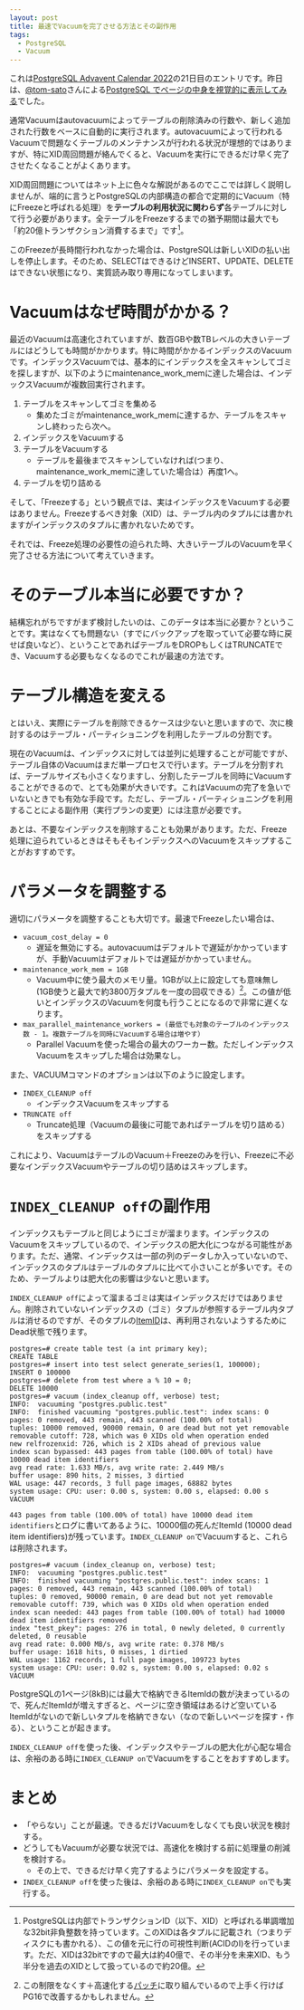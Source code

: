 ```yaml
---
layout: post
title: 最速でVacuumを完了させる方法とその副作用
tags:
  - PostgreSQL
  - Vacuum
---
```


これは[PostgreSQL Advavent Calendar 2022](https://qiita.com/advent-calendar/2022/postgresql)の21日目のエントリです。昨日は、[@tom-sato](https://qiita.com/tom-sato)さんによる[PostgreSQL でページの中身を視覚的に表示してみる](https://qiita.com/tom-sato/items/e91c7cd816bf3464a417)でした。

通常Vacuumはautovacuumによってテーブルの削除済みの行数や、新しく追加された行数をベースに自動的に実行されます。autovacuumによって行われるVacuumで問題なくテーブルのメンテナンスが行われる状況が理想的ではありますが、特にXID周回問題が絡んでくると、Vacuumを実行にできるだけ早く完了させたくなることがよくあります。

XID周回問題についてはネット上に色々な解説があるのでここでは詳しく説明しませんが、端的に言うとPostgreSQLの内部構造の都合で定期的にVacuum（特にFreezeと呼ばれる処理）を**テーブルの利用状況に関わらず**各テーブルに対して行う必要があります。全テーブルをFreezeするまでの猶予期間は最大でも「約20億トランザクション消費するまで」です[^xid]。

このFreezeが長時間行われなかった場合は、PostgreSQLは新しいXIDの払い出しを停止します。そのため、SELECTはできるけどINSERT、UPDATE、DELETEはできない状態になり、実質読み取り専用になってしまいます。

[^xid]: PostgreSQLは内部でトランザクションID（以下、XID）と呼ばれる単調増加な32bit非負整数を持っています。このXIDは各タプルに記載され（つまりディスクにも書かれる）、この値を元に行の可視性判断(ACIDのI)を行っています。ただ、XIDは32bitですので最大は約40億で、その半分を未来XID、もう半分を過去のXIDとして扱っているので約20億。

# Vacuumはなぜ時間がかかる？

最近のVacuumは高速化されていますが、数百GBや数TBレベルの大きいテーブルにはどうしても時間がかかります。特に時間がかかるインデックスのVacuumです。インデックスVacuumでは、基本的にインデックスを全スキャンしてゴミを探しますが、以下のようにmaintenance_work_memに達した場合は、インデックスVacuumが複数回実行されます。

1. テーブルをスキャンしてゴミを集める
    * 集めたゴミがmaintenance_work_memに達するか、テーブルをスキャンし終わったら次へ。
2. インデックスをVacuumする
3. テーブルをVacuumする
    * テーブルを最後までスキャンしていなければ(つまり、maintenance_work_memに達していた場合は）再度1へ。
4. テーブルを切り詰める

そして、「Freezeする」という観点では、実はインデックスをVacuumする必要はありません。Freezeするべき対象（XID）は、テーブル内のタプルには書かれますがインデックスのタプルに書かれないためです。

それでは、Freeze処理の必要性の迫られた時、大きいテーブルのVacuumを早く完了させる方法について考えていきます。

# そのテーブル本当に必要ですか？

結構忘れがちですがまず検討したいのは、このデータは本当に必要か？ということです。実はなくても問題ない（すでにバックアップを取っていて必要な時に戻せば良いなど）、ということであればテーブルをDROPもしくはTRUNCATEでき、Vacuumする必要もなくなるのでこれが最速の方法です。

# テーブル構造を変える

とはいえ、実際にテーブルを削除できるケースは少ないと思いますので、次に検討するのはテーブル・パーティショニングを利用したテーブルの分割です。

現在のVacuumは、インデックスに対しては並列に処理することが可能ですが、テーブル自体のVacuumはまだ単一プロセスで行います。テーブルを分割すれば、テーブルサイズも小さくなりますし、分割したテーブルを同時にVacuumすることができるので、とても効果が大きいです。これはVacuumの完了を急いでいないときでも有効な手段です。ただし、テーブル・パーティショニングを利用することによる副作用（実行プランの変更）には注意が必要です。

あとは、不要なインデックスを削除することも効果があります。ただ、Freeze処理に迫られているときはそもそもインデックスへのVacuumをスキップすることがおすすめです。

# パラメータを調整する

適切にパラメータを調整することも大切です。最速でFreezeしたい場合は、

* `vacuum_cost_delay = 0`
  * 遅延を無効にする。autovacuumはデフォルトで遅延がかかっていますが、手動Vacuumはデフォルトでは遅延がかかっていません。
* `maintenance_work_mem = 1GB`
  * Vacuum中に使う最大のメモリ量。1GBが以上に設定しても意味無し(1GB使うと最大で約3800万タプルを一度の回収できる）[^maintenance_work_mem]。この値が低いとインデックスのVacuumを何度も行うことになるので非常に遅くなります。
* `max_parallel_maintenance_workers = (最低でも対象のテーブルのインデックス数 - 1。複数テーブルを同時にVacuumする場合は増やす）`
  * Parallel Vacuumを使った場合の最大のワーカー数。ただしインデックスVacuumをスキップした場合は効果なし。

[^maintenance_work_mem]: この制限をなくす＋高速化する[パッチ](https://www.postgresql.org/message-id/CAD21AoAfOZvmfR0j8VmZorZjL7RhTiQdVttNuC4W-Shdc2a-AA%40mail.gmail.com)に取り組んでいるので上手く行けばPG16で改善するかもしれません。

また、VACUUMコマンドのオプションは以下のように設定します。

* `INDEX_CLEANUP off`
  * インデックスVacuumをスキップする
* `TRUNCATE off`
  * Truncate処理（Vacuumの最後に可能であればテーブルを切り詰める）をスキップする

これにより、VacuumはテーブルのVacuum＋Freezeのみを行い、Freezeに不必要なインデックスVacuumやテーブルの切り詰めはスキップします。

# `INDEX_CLEANUP off`の副作用

インデックスもテーブルと同じようにゴミが溜まります。インデックスのVacuumをスキップしているので、インデックスの肥大化につながる可能性があります。ただ、通常、インデックスは一部の列のデータしか入っていないので、インデックスのタプルはテーブルのタプルに比べて小さいことが多いです。そのため、テーブルよりは肥大化の影響は少ないと思います。

`INDEX_CLEANUP off`によって溜まるゴミは実はインデックスだけではありません。削除されていないインデックスの（ゴミ）タプルが参照するテーブル内タプルは消せるのですが、そのタプルの[ItemID](https://www.postgresql.jp/document/14/html/storage-page-layout.html#STORAGE-PAGE-LAYOUT-FIGURE)は、再利用されないようするためにDead状態で残ります。

```
postgres=# create table test (a int primary key);
CREATE TABLE
postgres=# insert into test select generate_series(1, 100000);
INSERT 0 100000
postgres=# delete from test where a % 10 = 0;
DELETE 10000
postgres=# vacuum (index_cleanup off, verbose) test;
INFO:  vacuuming "postgres.public.test"
INFO:  finished vacuuming "postgres.public.test": index scans: 0
pages: 0 removed, 443 remain, 443 scanned (100.00% of total)
tuples: 10000 removed, 90000 remain, 0 are dead but not yet removable
removable cutoff: 728, which was 0 XIDs old when operation ended
new relfrozenxid: 726, which is 2 XIDs ahead of previous value
index scan bypassed: 443 pages from table (100.00% of total) have 10000 dead item identifiers
avg read rate: 1.633 MB/s, avg write rate: 2.449 MB/s
buffer usage: 890 hits, 2 misses, 3 dirtied
WAL usage: 447 records, 3 full page images, 68882 bytes
system usage: CPU: user: 0.00 s, system: 0.00 s, elapsed: 0.00 s
VACUUM
```

`443 pages from table (100.00% of total) have 10000 dead item identifiers`とログに書いてあるように、10000個の死んだItemId (10000 dead item identifiers)が残っています。`INDEX_CLEANUP on`でVacuumすると、これらは削除されます。

```
postgres=# vacuum (index_cleanup on, verbose) test;
INFO:  vacuuming "postgres.public.test"
INFO:  finished vacuuming "postgres.public.test": index scans: 1
pages: 0 removed, 443 remain, 443 scanned (100.00% of total)
tuples: 0 removed, 90000 remain, 0 are dead but not yet removable
removable cutoff: 739, which was 0 XIDs old when operation ended
index scan needed: 443 pages from table (100.00% of total) had 10000 dead item identifiers removed
index "test_pkey": pages: 276 in total, 0 newly deleted, 0 currently deleted, 0 reusable
avg read rate: 0.000 MB/s, avg write rate: 0.378 MB/s
buffer usage: 1618 hits, 0 misses, 1 dirtied
WAL usage: 1162 records, 1 full page images, 109723 bytes
system usage: CPU: user: 0.02 s, system: 0.00 s, elapsed: 0.02 s
VACUUM
```

PostgreSQLの1ページ(8kB)には最大で格納できるItemIdの数が決まっているので、死んだItemIdが増えすぎると、ページに空き領域はあるけど空いているItemIdがないので新しいタプルを格納できない（なので新しいページを探す・作る）、ということが起きます。

`INDEX_CLEANUP off`を使った後、インデックスやテーブルの肥大化が心配な場合は、余裕のある時に`INDEX_CLEANUP on`でVacuumをすることをおすすめします。

# まとめ

* 「やらない」ことが最速。できるだけVacuumをしなくても良い状況を検討する。
* どうしてもVacuumが必要な状況では、高速化を検討する前に処理量の削減を検討する。
  * その上で、できるだけ早く完了するようにパラメータを設定する。
* `INDEX_CLEANUP off`を使った後は、余裕のある時に`INDEX_CLEANUP on`でも実行する。

